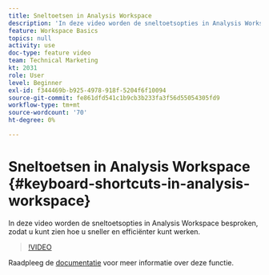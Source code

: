 ```yaml
---
title: Sneltoetsen in Analysis Workspace
description: 'In deze video worden de sneltoetsopties in Analysis Workspace besproken, zodat u kunt zien hoe u sneller en efficiënter kunt werken. '
feature: Workspace Basics
topics: null
activity: use
doc-type: feature video
team: Technical Marketing
kt: 2031
role: User
level: Beginner
exl-id: f344469b-b925-4978-918f-5204f6f10094
source-git-commit: fe861dfd541c1b9cb3b233fa3f56d55054305fd9
workflow-type: tm+mt
source-wordcount: '70'
ht-degree: 0%

---
```


# Sneltoetsen in Analysis Workspace {#keyboard-shortcuts-in-analysis-workspace}

In deze video worden de sneltoetsopties in Analysis Workspace besproken, zodat u kunt zien hoe u sneller en efficiënter kunt werken.

>[!VIDEO](https://video.tv.adobe.com/v/23984/?quality=12)

Raadpleeg de [documentatie](https://experienceleague.adobe.com/docs/analytics/analyze/analysis-workspace/build-workspace-project/fa-shortcut-keys.html?lang=en) voor meer informatie over deze functie.
